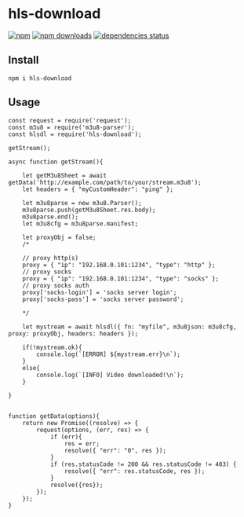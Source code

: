 # hls-download
[![npm](https://img.shields.io/npm/v/hls-download.svg?style=flat-square)](https://npmjs.com/hls-download)
[![npm downloads](https://img.shields.io/npm/dm/hls-download.svg?style=flat-square)](https://npmjs.com/hls-download)
[![dependencies status](https://david-dm.org/seiya-npm/hls-download/status.svg?style=flat-square)](https://david-dm.org/seiya-npm/hls-download)

## Install
```
npm i hls-download
```

## Usage
```
const request = require('request');
const m3u8 = require('m3u8-parser');
const hlsdl = require('hls-download');

getStream();

async function getStream(){
    
    let getM3u8Sheet = await getData('http://example.com/path/to/your/stream.m3u8');
    let headers = { "myCustomHeader": "ping" };
    
    let m3u8parse = new m3u8.Parser();
    m3u8parse.push(getM3u8Sheet.res.body);
    m3u8parse.end();
    let m3u8cfg = m3u8parse.manifest;
    
    let proxyObj = false;
    /*
    
    // proxy http(s)
    proxy = { "ip": "192.168.0.101:1234", "type": "http" };
    // proxy socks
    proxy = { "ip": "192.168.0.101:1234", "type": "socks" };
    // proxy socks auth
    proxy['socks-login'] = 'socks server login';
    proxy['socks-pass'] = 'socks server password';
    
    */
    
    let mystream = await hlsdl({ fn: "myfile", m3u8json: m3u8cfg, proxy: proxyObj, headers: headers });
    
    if(!mystream.ok){
        console.log(`[ERROR] ${mystream.err}\n`);
    }
    else{
        console.log(`[INFO] Video downloaded!\n`);
    }
    
}


function getData(options){
    return new Promise((resolve) => {
        request(options, (err, res) => {
            if (err){
                res = err;
                resolve({ "err": "0", res });
            }
            if (res.statusCode != 200 && res.statusCode != 403) {
                resolve({ "err": res.statusCode, res });
            }
            resolve({res});
        });
    });
}
```